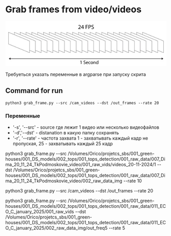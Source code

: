 # Grab frames from video/videos
![](h0nKr.png)

Требуеться указать переменные в argparse при запуску скрита

## Command for run  

```
python3 grab_frame.py --src /cam_videos --dst /out_frames --rate 20
```


### Переменные
- '-s', '--src'  - source где лежит 1 видео или несколько видеофайлов  
- '-d','--dst'   - distanation в какую папку сохранять  
- '-r', '--rate' - частота захвата 1 - захватывать каждый кадр не пропуская, 25 -  захватывать каждый 25 кадр  


python3 grab_frame.py --src /Volumes/Orico/projetcs_sbs/001_green-houses/001_DS_models/002_tops/001_tops_detection/001_raw_data/007_Dima_20_11_24_TkPodmoskovie_video/001_raw_vids/videos_20-11-2024/1 --dst /Volumes/Orico/projetcs_sbs/001_green-houses/001_DS_models/002_tops/001_tops_detection/001_raw_data/007_Dima_20_11_24_TkPodmoskovie_video/002_raw_data_img --rate 10

python3 grab_frame.py --src /cam_videos --dst /out_frames --rate 20


python3 grab_frame.py --src /Volumes/Orico/projetcs_sbs/001_green-houses/001_DS_models/002_tops/001_tops_detection/001_raw_data/011_ECO_C_january_2025/001_raw_vids --dst /Volumes/Orico/projetcs_sbs/001_green-houses/001_DS_models/002_tops/001_tops_detection/001_raw_data/011_ECO_C_january_2025/002_raw_data_img/out_freq5 --rate 5